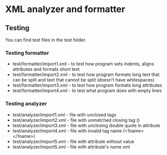 # XML analyzer and formatter

## Testing

You can find test files in the test folder.

### Testing formatter

* test/formatter/import1.xml - to test how program sets indents, aligns attributes and formats short text
* test/formatter/import2.xml - to test how program formats long text that can be split and text that cannot be split (doesn't have whitespaces)
* test/formatter/import3.xml - to test how program formats long attributes
* test/formatter/import4.xml - to test what program does with empty lines

### Testing analyzer

* test/analyzer/import1.xml - file with unclosed tags
* test/analyzer/import2.xml - file with unmatched closing tag (<name1></name>)
* test/analyzer/import3.xml - file with unclosing double quote in attribute
* test/analyzer/import4.xml - file with invalid tag name (<1name></1name>)
* test/analyzer/import5.xml - file with attribute without value
* test/analyzer/import5.xml - file with attribute's name xml
